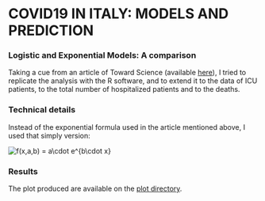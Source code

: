 # COVID19 IN ITALY: MODELS AND PREDICTION 
### Logistic and Exponential Models: A comparison

Taking a cue from an article of Toward Science (available [here](https://towardsdatascience.com/covid-19-infection-in-italy-mathematical-models-and-predictions-7784b4d7dd8d)), I tried to replicate the analysis with the R software, and to extend it to the data of ICU patients, to the total number of hospitalized patients and to the deaths.

### Technical details

Instead of the exponential formula used in the article mentioned above, I used that simply version:

![f(x,a,b) = a\cdot e^{b\cdot x}](https://render.githubusercontent.com/render/math?math=f(x%2Ca%2Cb)%20%3D%20a%5Ccdot%20e%5E%7Bb%5Ccdot%20x%7D)

### Results 
The plot produced are available on the [plot directory](./plot).
